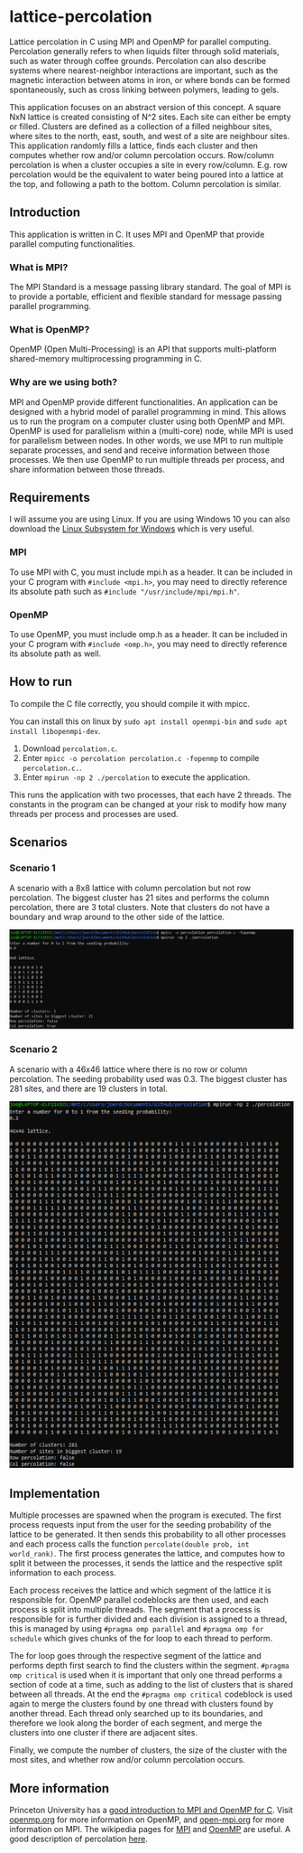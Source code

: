 # lattice-percolation
Lattice percolation in C using MPI and OpenMP for parallel computing. Percolation generally refers to when liquids filter through solid materials, such as water through coffee grounds. Percolation can also describe systems where nearest-neighbor interactions are important, such as the magnetic interaction between atoms in iron, or where bonds can be formed spontaneously, such as cross linking between polymers, leading to gels.

This application focuses on an abstract version of this concept. A square NxN lattice is created consisting of N^2 sites. Each site can either be empty or filled. Clusters are defined as a collection of a filled neighbour sites, where sites to the north, east, south, and west of a site are neighbour sites. This application randomly fills a lattice, finds each cluster and then computes whether row and/or column percolation occurs. Row/column percolation is when a cluster occupies a site in every row/column. E.g. row percolation would be the equivalent to water being poured into a lattice at the top, and following a path to the bottom. Column percolation is similar.

## Introduction
This application is written in C. It uses MPI and OpenMP that provide parallel computing functionalities.

### What is MPI?
The MPI Standard is a message passing library standard. The goal of MPI is to provide a portable, efficient and flexible standard for message passing parallel programming.

### What is OpenMP?
OpenMP (Open Multi-Processing) is an API that supports multi-platform shared-memory multiprocessing programming in C.

### Why are we using both?
MPI and OpenMP provide different functionalities. An application can be designed with a hybrid model of parallel programming in mind. This allows us to run the program on a computer cluster using both OpenMP and MPI. OpenMP is used for parallelism within a (multi-core) node, while MPI is used for parallelism between nodes. In other words, we use MPI to run multiple separate processes, and send and receive information between those processes. We then use OpenMP to run multiple threads per process, and share information between those threads.

## Requirements
I will assume you are using Linux. If you are using Windows 10 you can also download the [Linux Subsystem for Windows](https://docs.microsoft.com/en-us/windows/wsl/install-win10) which is very useful.

### MPI
To use MPI with C, you must include mpi.h as a header. It can be included in your C program with `#include <mpi.h>`, you may need to directly reference its absolute path such as `#include "/usr/include/mpi/mpi.h"`.

### OpenMP
To use OpenMP, you must include omp.h as a header. It can be included in your C program with `#include <omp.h>`, you may need to directly reference its absolute path as well.

## How to run
To compile the C file correctly, you should compile it with mpicc.

You can install this on linux by `sudo apt install openmpi-bin` and `sudo apt install libopenmpi-dev`.

1. Download `percolation.c`.
2. Enter `mpicc -o percolation percolation.c -fopenmp` to compile `percolation.c.`.
3. Enter `mpirun -np 2 ./percolation` to execute the application.

This runs the application with two processes, that each have 2 threads. The constants in the program can be changed at your risk to modify how many threads per process and processes are used.

## Scenarios

### Scenario 1
A scenario with a 8x8 lattice with column percolation but not row percolation. The biggest cluster has 21 sites and performs the column percolation, there are 3 total clusters. Note that clusters do not have a boundary and wrap around to the other side of the lattice.

[![scenario 1](images/8x8.png)](images/8x8.png)

### Scenario 2
A scenario with a 46x46 lattice where there is no row or column percolation. The seeding probability used was 0.3. The biggest cluster has 281 sites, and there are 19 clusters in total.

[![scenario 2](images/46x46.png)](images/46x46.png)

## Implementation
Multiple processes are spawned when the program is executed. The first process requests input from the user for the seeding probability of the lattice to be generated. It then sends this probability to all other processes and each process calls the function `percolate(double prob, int world_rank)`. The first process generates the lattice, and computes how to split it between the processes, it sends the lattice and the respective split information to each process.

Each process receives the lattice and which segment of the lattice it is responsible for. OpenMP parallel codeblocks are then used, and each process is split into multiple threads. The segment that a process is responsible for is further divided and each division is assigned to a thread, this is managed by using `#pragma omp parallel` and `#pragma omp for schedule` which gives chunks of the for loop to each thread to perform.

The for loop goes through the respective segment of the lattice and performs depth first search to find the clusters within the segment. `#pragma omp critical` is used when it is important that only one thread performs a section of code at a time, such as adding to the list of clusters that is shared between all threads. At the end the `#pragma omp critical` codeblock is used again to merge the clusters found by one thread with clusters found by another thread. Each thread only searched up to its boundaries, and therefore we look along the border of each segment, and merge the clusters into one cluster if there are adjacent sites.

Finally, we compute the number of clusters, the size of the cluster with the most sites, and whether row and/or column percolation occurs.

## More information
Princeton University has a [good introduction to MPI and OpenMP for C](https://princetonuniversity.github.io/PUbootcamp/sessions/parallel-programming/Intro_PP_bootcamp_2018.pdf). Visit [openmp.org](https://www.openmp.org/) for more information on OpenMP, and [open-mpi.org](https://www.open-mpi.org/) for more information on MPI. The wikipedia pages for [MPI](https://en.wikipedia.org/wiki/Open_MPI) and [OpenMP](https://en.wikipedia.org/wiki/OpenMP) are useful. A good description of percolation [here](http://web.mit.edu/8.334/www/grades/projects/projects14/PeterFedak/percolate.html).
